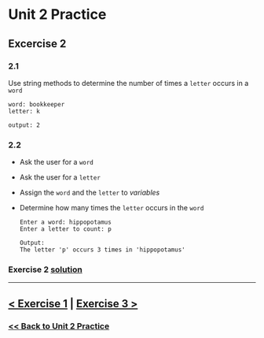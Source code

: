 # Unit 2 Practice

## **Excercise 2**

### **2.1**

Use string methods to determine the number of times
a `letter` occurs in a `word`

    word: bookkeeper
    letter: k
    
    output: 2

### **2.2**
  
- Ask the user for a `word`
- Ask the user for a `letter`
- Assign the `word` and the `letter` to *variables*
- Determine how many times the `letter` occurs in the `word`

      Enter a word: hippopotamus
      Enter a letter to count: p

      Output:
      The letter 'p' occurs 3 times in 'hippopotamus'

### Exercise 2 [solution](solutions/exercise_2_solution.md)

---

## [< Exercise 1](exercise_1.md) |  [Exercise 3 >](exercise_3.md)

### [<< Back to Unit 2 Practice](/practice/unit_1/)